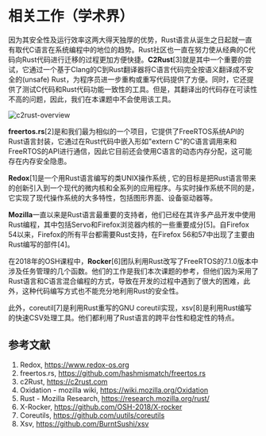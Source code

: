 # 相关工作（学术界）

因为其安全性及运行效率这两大得天独厚的优势，Rust语言从诞生之日起就一直有取代C语言在系统编程中的地位的趋势。Rust社区也一直在努力使从经典的C代码向Rust代码进行迁移的过程更加方便快捷。**C2Rust**[3]就是其中一个重要的尝试，它通过一个基于Clang的C到Rust翻译器将C语言代码完全按语义翻译成不安全的(unsafe) Rust，为程序员进一步重构或重写代码提供了方便。同时，它还提供了测试C代码和Rust代码功能一致性的工具。但是，其翻译出的代码存在可读性不高的问题，因此，我们在本课题中不会使用该工具。

![c2rust-overview](https://github.com/immunant/c2rust/blob/master/docs/c2rust-overview.png)

**freertos.rs**[2]是和我们最为相似的一个项目，它提供了FreeRTOS系统API的Rust语言封装，它通过在Rust代码中嵌入形如"extern C"的C语言调用来和FreeRTOS的API进行通信，因此它目前还会使用C语言的动态内存分配，这可能存在内存安全隐患。

**Redox**[1]是一个用Rust语言编写的类UNIX操作系统 , 它的目标是把Rust语言带来的创新引入到一个现代的微内核和全系列的应用程序。与实时操作系统不同的是，它实现了现代操作系统的大多特性，包括图形界面、设备驱动器等。

**Mozilla**一直以来是Rust语言最重要的支持者，他们已经在其许多产品开发中使用Rust编程，其中包括Servo和Firefox浏览器内核的一些重要成分[5]。自Firefox 54以来，Firefox的所有平台都需要Rust支持，在Firefox 56和57中出现了主要由Rust编写的部件[4]。

在2018年的OSH课程中，**Rocker**[6]团队利用Rust改写了FreeRTOS的7.1.0版本中涉及任务管理的几个函数。他们的工作是我们本次课题的参考，但他们因为采用了Rust语言和C语言混合编程的方式，导致在开发的过程中遇到了很大的困难，此外，这种代码编写方式也不能充分地利用Rust的安全性。

此外，coreutil[7]是利用Rust重写的GNU coreutil实现，xsv[8]是利用Rust编写的快速CSV处理工具。他们都利用了Rust语言的跨平台性和稳定性的特点。

## 参考文献

1. Redox, https://www.redox-os.org
2. freertos.rs, https://github.com/hashmismatch/freertos.rs
3. c2Rust, https://c2rust.com
4. Oxidation - mozilla wiki, https://wiki.mozilla.org/Oxidation
5. Rust - Mozilla Research, https://research.mozilla.org/rust/
6. X-Rocker, https://github.com/OSH-2018/X-rocker
7. Coreutils, https://github.com/uutils/coreutils
8. Xsv, https://github.com/BurntSushi/xsv